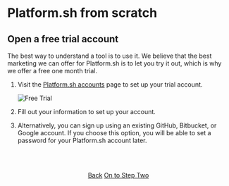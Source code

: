 # Platform.sh from scratch

## Open a free trial account

The best way to understand a tool is to use it.  We believe that the best marketing we can offer for Platform.sh is to let you try it out, which is why we offer a free one month trial.

1. Visit the [Platform.sh accounts](https://accounts.platform.sh/platform/trial/general/setup) page to set up your trial account.

   ![Free Trial](/images/getting-started/free-trial.png)

2. Fill out your information to set up your account.

3. Alternatively, you can sign up using an existing GitHub, Bitbucket, or Google account. If you choose this option, you will be able to set a password for your Platform.sh account later.

<html>
<head>
<link rel="stylesheet" href="/styles/styles.css">
</head>
<body>

<br/><br/>

<center>

<a href="/gettingstarted/languages/nodejs/start.html" class="buttongen small">Back</a>
<a href="/gettingstarted/languages/nodejs/demo/step-2.html" class="buttongen small">On to Step Two</a>

</center>

<br/><br/>

</body>
</html>

